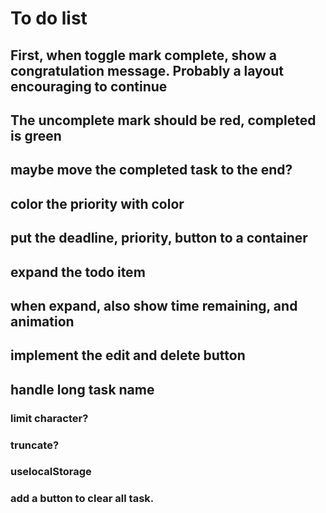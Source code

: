 # To do list

## First, when toggle mark complete, show a congratulation message. Probably a layout encouraging to continue

## The uncomplete mark should be red, completed is green

## maybe move the completed task to the end?

## color the priority with color

## put the deadline, priority, button to a container

## expand the todo item

## when expand, also show time remaining, and animation

## implement the edit and delete button

## handle long task name

### limit character?

### truncate?

### uselocalStorage

### add a button to clear all task.
